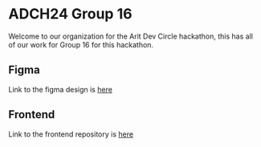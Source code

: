 # ADCH24 Group 16
Welcome to our organization for the Arit Dev Circle hackathon, this has all of our work for Group 16 for this hackathon.

## Figma
Link to the figma design is [here](figma.com)

## Frontend
Link to the frontend repository is [here](https://github.com/adch24-group-16/frontend)
